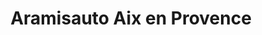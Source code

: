 ---
title: "Aramisauto Aix en Provence"
url: /aix-en-provence/aramisauto-aix-en-provence/
shop: Autohaus
---